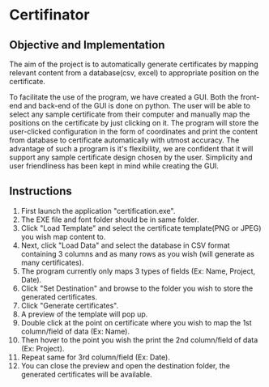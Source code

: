# Certifinator

## Objective and Implementation
The aim of the project is to automatically generate certificates by mapping relevant content from a database(csv, excel) to appropriate position on the certificate. 

To facilitate the use of the program, we have created a GUI. Both the front-end and back-end of the GUI is done on python. The user will be able to select any sample certificate from their computer and manually map the positions on the certificate by just clicking on it. The program will store the user-clicked configuration in the form of coordinates and print the content from database to certificate automatically with utmost accuracy. The advantage of such a program is it's flexibility, we are confident that it will support any sample certificate design chosen by the user. Simplicity and user friendliness has been kept in mind while creating the GUI. 

## Instructions
1. First launch the application "certification.exe".
2. The EXE file and font folder should be in same folder.
3. Click "Load Template" and select the certificate template(PNG or JPEG) you wish map content to. 
3. Next, click "Load Data" and select the database in CSV format containing 3 columns and as many rows as you wish (will generate as many certificates). 
4. The program currently only maps 3 types of fields (Ex: Name, Project, Date).
5. Click "Set Destination" and browse to the folder you wish to store the generated certificates. 
6. Click "Generate certificates".
7. A preview of the template will pop up.
8. Double click at the point on certificate where you wish to map the 1st column/field of data (Ex: Name).
9. Then hover to the point you wish the print the 2nd column/field of data (Ex: Project).
10. Repeat same for 3rd column/field (Ex: Date).
11. You can close the preview and open the destination folder, the generated certificates will be available.

